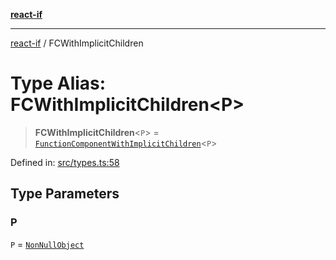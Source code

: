 [**react-if**](../README.md)

***

[react-if](../globals.md) / FCWithImplicitChildren

# Type Alias: FCWithImplicitChildren\<P\>

> **FCWithImplicitChildren**\<`P`\> = [`FunctionComponentWithImplicitChildren`](FunctionComponentWithImplicitChildren.md)\<`P`\>

Defined in: [src/types.ts:58](https://github.com/romac/react-if/blob/d89bda068d002b9b0761f1d92c5053e5fad86738/src/types.ts#L58)

## Type Parameters

### P

`P` = [`NonNullObject`](NonNullObject.md)
